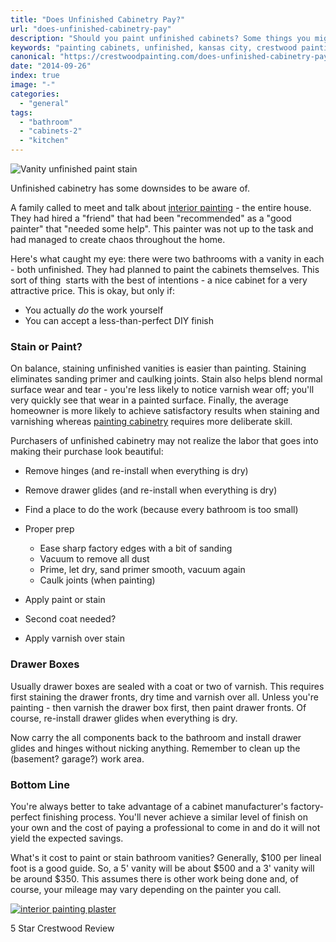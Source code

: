 ```yaml
---
title: "Does Unfinished Cabinetry Pay?"
url: "does-unfinished-cabinetry-pay"
description: "Should you paint unfinished cabinets? Some things you might consider."
keywords: "painting cabinets, unfinished, kansas city, crestwood painting"
canonical: "https://crestwoodpainting.com/does-unfinished-cabinetry-pay/"
date: "2014-09-26"
index: true
image: "-"
categories:
  - "general"
tags:
  - "bathroom"
  - "cabinets-2"
  - "kitchen"
---
```


![Vanity unfinished paint stain](/images/Vanity-unfinished-paint-or-stain-300x300.jpg)

Unfinished cabinetry has some downsides to be aware of.

A family called to meet and talk about [interior painting](/interior-painter-kansas-city/) - the entire house. They had hired a "friend" that had been "recommended" as a "good painter" that "needed some help". This painter was not up to the task and had managed to create chaos throughout the home.

Here's what caught my eye: there were two bathrooms with a vanity in each - both unfinished. They had planned to paint the cabinets themselves. This sort of thing  starts with the best of intentions - a nice cabinet for a very attractive price. This is okay, but only if:

- You actually _do_ the work yourself
- You can accept a less-than-perfect DIY finish

### Stain or Paint?

On balance, staining unfinished vanities is easier than painting. Staining eliminates sanding primer and caulking joints. Stain also helps blend normal surface wear and tear - you're less likely to notice varnish wear off; you'll very quickly see that wear in a painted surface. Finally, the average homeowner is more likely to achieve satisfactory results when staining and varnishing whereas [painting cabinetry](/painting-kitchen-cabinets/) requires more deliberate skill.

Purchasers of unfinished cabinetry may not realize the labor that goes into making their purchase look beautiful:

- Remove hinges (and re-install when everything is dry)
- Remove drawer glides (and re-install when everything is dry)
- Find a place to do the work (because every bathroom is too small)
- Proper prep

  - Ease sharp factory edges with a bit of sanding
  - Vacuum to remove all dust
  - Prime, let dry, sand primer smooth, vacuum again
  - Caulk joints (when painting)
- Apply paint or stain
- Second coat needed?
- Apply varnish over stain

### Drawer Boxes

Usually drawer boxes are sealed with a coat or two of varnish. This requires first staining the drawer fronts, dry time and varnish over all. Unless you're painting - then varnish the drawer box first, then paint drawer fronts. Of course, re-install drawer glides when everything is dry.

Now carry the all components back to the bathroom and install drawer glides and hinges without nicking anything. Remember to clean up the (basement? garage?) work area.

### Bottom Line

You're always better to take advantage of a cabinet manufacturer's factory-perfect finishing process. You'll never achieve a similar level of finish on your own and the cost of paying a professional to come in and do it will not yield the expected savings.

What's it cost to paint or stain bathroom vanities? Generally, $100 per lineal foot is a good guide. So, a 5' vanity will be about $500 and a 3' vanity will be around $350. This assumes there is other work being done and, of course, your mileage may vary depending on the painter you call.

[![interior painting plaster](/images/Brian-Burge.jpg)](/plaster-repair-kansas-city/)

5 Star Crestwood Review

